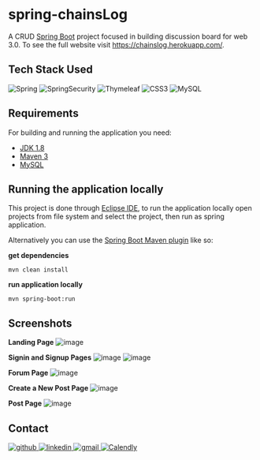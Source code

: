 # spring-chainsLog
A CRUD [Spring Boot](http://projects.spring.io/spring-boot/) project focused in building discussion board for web 3.0. To see the full website visit https://chainslog.herokuapp.com/.

## Tech Stack Used
![Spring](https://img.shields.io/badge/-Spring-%232c3e50?style=for-the-badge&logo=Spring)
![SpringSecurity](https://img.shields.io/badge/-Spring%20Security-%232c3e50?style=for-the-badge&logo=SpringSecurity)
![Thymeleaf](https://img.shields.io/badge/-Thymeleaf-%232c3e50?style=for-the-badge&logo=Thymeleaf)
![CSS3](https://img.shields.io/badge/-CSS%203-%232c3e50?style=for-the-badge&logo=CSS3)
![MySQL](https://img.shields.io/badge/-MySQL-%232c3e50?style=for-the-badge&logo=MySQL)

## Requirements

For building and running the application you need:

- [JDK 1.8](http://www.oracle.com/technetwork/java/javase/downloads/jdk8-downloads-2133151.html)
- [Maven 3](https://maven.apache.org)
- [MySQL](https://www.mysql.com/)

## Running the application locally

This project is done through [Eclipse IDE](https://www.eclipse.org/downloads/packages/release/2021-03/r/eclipse-ide-enterprise-java-and-web-developers), to run the application locally open projects from file system and select the project, then run as spring application.

Alternatively you can use the [Spring Boot Maven plugin](https://docs.spring.io/spring-boot/docs/current/reference/html/build-tool-plugins-maven-plugin.html) like so:

**get dependencies**
```shell
mvn clean install
```

**run application locally**
```shell
mvn spring-boot:run
```

## Screenshots

**Landing Page**
![image](https://user-images.githubusercontent.com/32029746/169800241-22b06024-9a7e-401b-9845-0d9f6b35388f.png)

**Signin and Signup Pages**
![image](https://user-images.githubusercontent.com/32029746/169801193-b293dc9e-d1ac-44c4-af0f-05dbc7004f07.png)
![image](https://user-images.githubusercontent.com/32029746/169801225-b77cbdc4-276a-49d4-b8d3-a93660516880.png)

**Forum Page**
![image](https://user-images.githubusercontent.com/32029746/169802119-6bc138c0-4c74-47b6-b8d7-69968958dddf.png)

**Create a New Post Page**
![image](https://user-images.githubusercontent.com/32029746/169803726-61109f73-1d16-4338-aab5-3b07b81bff00.png)

**Post Page**
![image](https://user-images.githubusercontent.com/32029746/169803537-06014dc1-5d57-47c8-a0e5-8194c23b04ed.png)


## Contact
<a href="https://twitter.com/intent/follow?screen_name=scaredmeow_&tw_p=followbutton">
  <img src="https://img.shields.io/twitter/follow/scaredmeow_?label=Twitter&style=social" alt="github">
</a>
<a href="https://www.linkedin.com/in/neilriego/">
  <img src="https://img.shields.io/badge/- -%232c3e50?label=LinkedIn&style=social&logo=linkedin" alt="linkedin">
</a>
<a href="mailto:neilchristianriego3@gmail.com">
  <img src="https://img.shields.io/badge/- -%232c3e50?label=Email&style=social&logo=gmail" alt="gmail">
</a>
<a href="https://calendly.com/neilriego/book-a-meeting">
  <img src="https://img.shields.io/badge/- -%232c3e50?label=Book a Meeting with Me&style=social&logo=Google Calendar" alt="Calendly">
</a>
